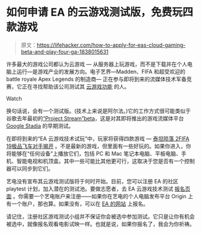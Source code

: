 # 如何申请 EA 的云游戏测试版，免费玩四款游戏

> 原文：<https://lifehacker.com/how-to-apply-for-eas-cloud-gaming-beta-and-play-four-ga-1838015631>

许多最大的游戏公司都认为云游戏 — 从服务器上玩游戏，而不是下载并在个人电脑上运行—是游戏产业的发展方向。电子艺界—Madden、FIFA 和超受欢迎的 battle royale Apex Legends 的制造商— 正在参与即将到来的流媒体技术军备竞赛，它正在寻找帮助该公司测试其 [云游戏功能](https://medium.com/@Electronic_Arts/a-learning-journey-announcing-eas-cloud-gaming-technical-trial-cce0cabf2960) 的人。

Watch

换句话说，会有一个测试版。(技术上来说是阿尔法。)它的工作方式很可能类似于谷歌去年最初的[“Project Stream”beta](https://lifehacker.com/play-assassins-creed-odyssey-for-free-by-beta-testing-g-1829446196)，这是对其即将推出的游戏流媒体平台 [Google Stadia](https://gizmodo.com/all-the-news-and-key-details-from-google-stadia-chiefs-1836529358) 的早期测试。

在即将到来的“EA 云游戏技术试玩”中，玩家将获得四款游戏 — [泰坦陨落 2](https://kotaku.com/titanfall-2-the-kotaku-review-1788374693)[FIFA 19](https://kotaku.com/fifa-19-vs-pes-2019-which-is-better-1829286316)[极品飞车对手](https://kotaku.com/need-for-speed-rivals-the-kotaku-review-1465382104)[揭开](https://kotaku.com/unravel-the-kotaku-review-1757752324) 。不是最新的游戏，但里面有一些好玩的。如果你进入，你将能够在“任何设备”上播放它们，包括 PC 和 Mac 笔记本电脑、平板电脑、手机、智能电视和机顶盒。其中一些可能比其他更可行，这取决于您是否有一个控制器可以同步到它们。

艺电没有宣布其云游戏测试版将于何时开始。目前，您可以注册 EA 的社区 playtest 计划，加入潜在的测试池。要做志愿者，去 EA 云游戏技术测试 [报名页面](https://go.ea.com/cpt) 。你需要一个艺电账户来注册——如果你在艺电的个人电脑发布平台 Origin 上有一个账户，那也算。如果没有，可以在 [EA 的网站](https://signin.ea.com/p/web2/create?execution=e1983456302s1&initref=https%3A%2F%2Faccounts.ea.com%3A443%2Fconnect%2Fauth%3Fresponse_type%3Dcode%26client_id%3DARCS-WEB-SERVER%26redirect_uri%3Dhttps%253A%252F%252Fea.arcsivr.com%252FPortal%252FEA-CTE%252Fdefault%26display%3Dweb2%252Fcreate) 上报名。

请记住，注册社区游戏测试小组并不保证你会被选中参加测试。它只是让你有机会被选中，就像报名观看电影试映一样。也就是说，如果你报名了，我会为你祈祷。